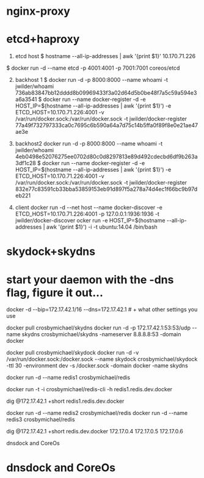 nginx-proxy
===========


etcd+haproxy
============
1. etcd host
$ hostname --all-ip-addresses | awk '{print $1}'
10.170.71.226

$ docker run -d --name etcd -p 4001:4001 -p 7001:7001 coreos/etcd

2. backhost 1
$ docker run -d -p 8000:8000 --name whoami -t jwilder/whoami
736ab83847bb12dddd8b09969433f3a02d64d5b0be48f7a5c59a594e3a6a3541
$ docker run --name docker-register -d -e HOST_IP=$(hostname --all-ip-addresses | awk '{print $1}') -e ETCD_HOST=10.170.71.226:4001 -v /var/run/docker.sock:/var/run/docker.sock -t jwilder/docker-register
77a49f732797333ca0c7695c6b590a64a7d75c14b5ffa0f89f8e0e21ae47ae3e

3. backhost2 
docker run -d -p 8000:8000 --name whoami -t jwilder/whoami
4eb0498e52076275ee0702d80c0d8297813e89d492cdecbd6df9b263a3df1c28
$ docker run --name docker-register -d -e HOST_IP=$(hostname --all-ip-addresses | awk '{print $1}') -e ETCD_HOST=10.170.71.226:4001 -v /var/run/docker.sock:/var/run/docker.sock -t jwilder/docker-register
832e77c83591cb33bba53859153eb91d897f5a278a74d4ec1f66bc9b97deb221

4. client
   docker run -d --net host --name docker-discover -e ETCD_HOST=10.170.71.226:4001 -p 127.0.0.1:1936:1936 -t jwilder/docker-discover
   ocker run -e HOST_IP=$(hostname --all-ip-addresses | awk '{print $1}') -i -t ubuntu:14.04 /bin/bash


skydock+skydns
==================================

# start your daemon with the -dns flag, figure it out...
docker -d --bip=172.17.42.1/16 --dns=172.17.42.1 # + what other settings you use

docker pull crosbymichael/skydns
docker run -d -p 172.17.42.1:53:53/udp --name skydns crosbymichael/skydns -nameserver 8.8.8.8:53 -domain docker

docker pull crosbymichael/skydock
docker run -d -v /var/run/docker.sock:/docker.sock --name skydock crosbymichael/skydock -ttl 30 -environment dev -s /docker.sock -domain docker -name skydns


docker run -d --name redis1 crosbymichael/redis

docker run -t -i crosbymichael/redis-cli -h redis1.redis.dev.docker

dig @172.17.42.1 +short redis1.redis.dev.docker

docker run -d --name redis2 crosbymichael/redis
docker run -d --name redis3 crosbymichael/redis

dig @172.17.42.1 +short redis.dev.docker
172.17.0.4
172.17.0.5
172.17.0.6

dnsdock and CoreOs

dnsdock and CoreOs
================
